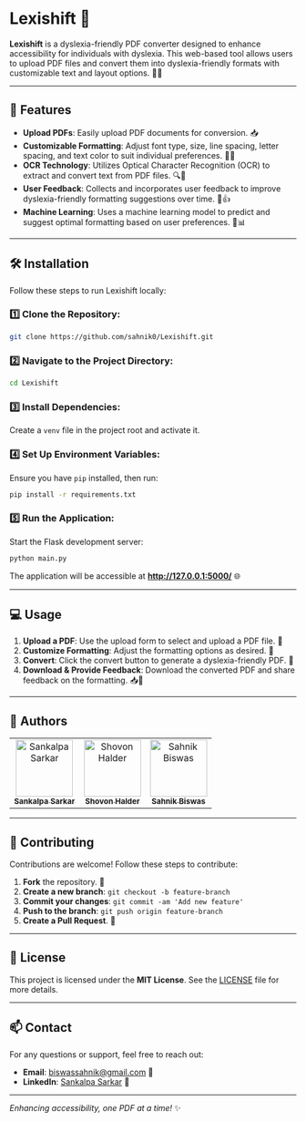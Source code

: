 # Lexishift 🌟

**Lexishift** is a dyslexia-friendly PDF converter designed to enhance accessibility for individuals with dyslexia. This web-based tool allows users to upload PDF files and convert them into dyslexia-friendly formats with customizable text and layout options. 📄✨

---

## 🚀 Features

- **Upload PDFs**: Easily upload PDF documents for conversion. 📥  
- **Customizable Formatting**: Adjust font type, size, line spacing, letter spacing, and text color to suit individual preferences. 🎨🔤  
- **OCR Technology**: Utilizes Optical Character Recognition (OCR) to extract and convert text from PDF files. 🔍📜  
- **User Feedback**: Collects and incorporates user feedback to improve dyslexia-friendly formatting suggestions over time. 📝👍  
- **Machine Learning**: Uses a machine learning model to predict and suggest optimal formatting based on user preferences. 🤖📊  

---

## 🛠️ Installation

Follow these steps to run Lexishift locally:

### 1️⃣ Clone the Repository:
```bash
git clone https://github.com/sahnik0/Lexishift.git
```

### 2️⃣ Navigate to the Project Directory:
```bash
cd Lexishift
```

### 3️⃣ Install Dependencies:
Create a `venv` file in the project root and activate it.

### 4️⃣ Set Up Environment Variables:
Ensure you have `pip` installed, then run:
```bash
pip install -r requirements.txt
```


### 5️⃣ Run the Application:
Start the Flask development server:
```bash
python main.py
```
The application will be accessible at **http://127.0.0.1:5000/** 🌐

---

## 💻 Usage

1. **Upload a PDF**: Use the upload form to select and upload a PDF file. 📂  
2. **Customize Formatting**: Adjust the formatting options as desired. 🎨  
3. **Convert**: Click the convert button to generate a dyslexia-friendly PDF. 🔄  
4. **Download & Provide Feedback**: Download the converted PDF and share feedback on the formatting. 📥📝  

---

## 👥 Authors

<table>
  <tr>
    <td align="center">
      <a href="https://github.com/sanks011">
        <img src="https://github.com/sanks011.png" width="100px;" alt="Sankalpa Sarkar"/>
        <br/>
        <sub><b>Sankalpa Sarkar</b></sub>
      </a>
    </td>
    <td align="center">
      <a href="https://github.com/Shovon0004">
        <img src="https://github.com/Shovon0004.png" width="100px;" alt="Shovon Halder"/>
        <br/>
        <sub><b>Shovon Halder</b></sub>
      </a>
    </td>
    <td align="center">
      <a href="https://github.com/Sahnik0">
        <img src="https://github.com/Sahnik0.png" width="100px;" alt="Sahnik Biswas"/>
        <br/>
        <sub><b>Sahnik Biswas</b></sub>
      </a>
    </td>
  </tr>
</table>

---

## 🤝 Contributing

Contributions are welcome! Follow these steps to contribute:

1. **Fork** the repository. 🍴  
2. **Create a new branch**: `git checkout -b feature-branch`  
3. **Commit your changes**: `git commit -am 'Add new feature'`  
4. **Push to the branch**: `git push origin feature-branch`  
5. **Create a Pull Request**. 🔄  

---

## 📝 License

This project is licensed under the **MIT License**. See the [LICENSE](https://github.com/sahnik0/Lexishift?tab=MIT-1-ov-file) file for more details.

---

## 📫 Contact

For any questions or support, feel free to reach out:

- **Email**: [biswassahnik@gmail.com](mailto:sankalpasarkar68@gmail.com) 📧  
- **LinkedIn**: [Sankalpa Sarkar]((https://www.linkedin.com/in/sankalpacodes/)) 💼  

---

_Enhancing accessibility, one PDF at a time!_ ✨

